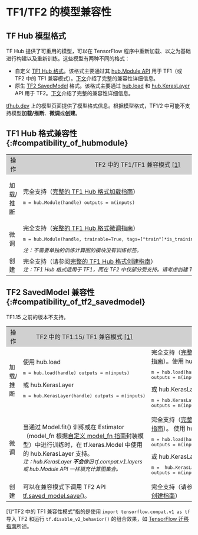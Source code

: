 <!--* freshness: { owner: 'maringeo' reviewed: '2022-04-09' review_interval: '6 months' } *-->

# TF1/TF2 的模型兼容性

## TF Hub 模型格式

TF Hub 提供了可重用的模型，可以在 TensorFlow 程序中重新加载、以之为基础进行构建以及重新训练。这些模型有两种不同的格式：

- 自定义 [TF1 Hub 格式](https://www.tensorflow.org/hub/tf1_hub_module)。该格式主要通过其 [hub.Module API](https://www.tensorflow.org/hub/api_docs/python/hub/Module) 用于 TF1（或 TF2 中的 TF1 兼容模式）。[下文](#compatibility_of_hubmodule)介绍了完整的兼容性详细信息。
- 原生 [TF2 SavedModel](https://www.tensorflow.org/hub/tf2_saved_model) 格式。该格式主要通过 [hub.load](https://www.tensorflow.org/hub/api_docs/python/hub/load) 和 [hub.KerasLayer](https://www.tensorflow.org/hub/api_docs/python/hub/KerasLayer) API 用于 TF2。[下文](#compatibility_of_tf2_savedmodel)介绍了完整的兼容性详细信息。

[tfhub.dev](https://tfhub.dev) 上的模型页面提供了模型格式信息。根据模型格式，TF1/2 中可能不支持模型**加载/推断**、**微调**或**创建**。

## TF1 Hub 格式兼容性 {:#compatibility_of_hubmodule}

<table style="width: 100%;">
  <tr style="text-align: center">
    <col style="width: 20%">
    <col style="width: 40%">
    <col style="width: 40%">
    <td style="text-align: center; background-color: #D0D0D0">操作</td>
    <td style="text-align: center; background-color: #D0D0D0">TF2 中的 TF1/TF1 兼容模式 <a href="#compatfootnote">[1]</a>
</td>
    <td style="text-align: center; background-color: #D0D0D0">TF2</td>
  </tr>
  <tr>
    <td>加载/推断</td>
    <td>完全支持（<a href="https://www.tensorflow.org/hub/tf1_hub_module#using_a_module">完整的 TF1 Hub 格式加载指南</a>）      <pre style="font-size: 12px;" lang="python">m = hub.Module(handle) outputs = m(inputs)</pre>
</td>
    <td>建议使用 hub.load <pre style="font-size: 12px;" lang="python">m = hub.load(handle) outputs = m.signatures["sig"](inputs)</pre> 或 hub.KerasLayer <pre style="font-size: 12px;" lang="python">m = hub.KerasLayer(handle, signature="sig") outputs = m(inputs)</pre>
</td>
  </tr>
  <tr>
    <td>微调</td>
    <td>完全支持（<a href="https://www.tensorflow.org/hub/tf1_hub_module#for_consumers">完整的 TF1 Hub 格式微调指南</a>）<pre style="font-size: 12px;" lang="python">m = hub.Module(handle, trainable=True, tags=["train"]*is_training) outputs = m(inputs)</pre> <div style="font-style: italic; font-size: 14px"> 注：不需要单独的训练计算图的模块没有训练标签。</div>
</td>
    <td style="text-align: center">       不支持</td>
  </tr>
  <tr>
    <td>创建</td>
    <td>完全支持（请参阅<a href="https://www.tensorflow.org/hub/tf1_hub_module#general_approach">完整的 TF1 Hub 格式创建指南</a>）<br> <div style="font-style: italic; font-size: 14px"> 注：TF1 Hub 格式适用于 TF1，而在 TF2 中仅部分受支持。请考虑创建 TF2 SavedModel。      </div>
</td>
    <td style="text-align: center">不支持</td>
  </tr>
</table>

## TF2 SavedModel 兼容性 {:#compatibility_of_tf2_savedmodel}

TF1.15 之前的版本不支持。

<table style="width: 100%;">
  <tr style="text-align: center">
    <col style="width: 20%">
    <col style="width: 40%">
    <col style="width: 40%">
    <td style="text-align: center; background-color: #D0D0D0">操作</td>
    <td style="text-align: center; background-color: #D0D0D0">TF2 中的 TF1.15/ TF1 兼容模式 <a href="#compatfootnote">[1]</a>
</td>
    <td style="text-align: center; background-color: #D0D0D0">TF2</td>
  </tr>
  <tr>
    <td>加载/推断</td>
    <td>       使用 hub.load     <pre style="font-size: 12px;" lang="python">m = hub.load(handle) outputs = m(inputs)</pre>       或 hub.KerasLayer       <pre style="font-size: 12px;" lang="python">m = hub.KerasLayer(handle) outputs = m(inputs)</pre>
</td>
    <td> 完全支持（<a href="https://www.tensorflow.org/hub/tf2_saved_model#using_savedmodels_from_tf_hub">完整的 TF2 SavedModel 加载指南</a>）。使用 hub.load     <pre style="font-size: 12px;" lang="python">m = hub.load(handle)
outputs = m(inputs)</pre>       或 hub.KerasLayer       <pre style="font-size: 12px;" lang="python">m = hub.KerasLayer(handle)
outputs = m(inputs)</pre>
</td>
  </tr>
  <tr>
    <td>微调</td>
    <td>当通过 Model.fit() 训练或在 Estimator（model_fn 根据<a href="https://www.tensorflow.org/guide/migrate#using_a_custom_model_fn">自定义 model_fn 指南</a>封装模型）中进行训练时，在 tf.keras.Model 中使用的 hub.KerasLayer 支持。       <br><div style="font-style: italic; font-size: 14px;"> 注：hub.KerasLayer <span style="font-weight: bold;">不会</span>像旧 tf.compat.v1.layers 或 hub.Module API 一样填充计算图集合。</div>
</td>
    <td>       完全支持（<a href="https://www.tensorflow.org/hub/tf2_saved_model#for_savedmodel_consumers">完整的 TF2 SavedModel 微调指南</a>）。      使用 hub.load：      <pre style="font-size: 12px;" lang="python">m = hub.load(handle)
outputs = m(inputs, training=is_training)</pre>       或 hub.KerasLayer：      <pre style="font-size: 12px;" lang="python">m =  hub.KerasLayer(handle, trainable=True)
outputs = m(inputs)</pre>
</td>
  </tr>
  <tr>
    <td>创建</td>
    <td>可以在兼容模式下调用 TF2 API <a href="https://www.tensorflow.org/api_docs/python/tf/saved_model/save">tf.saved_model.save()</a>。</td>
   <td>完全支持（请参阅<a href="https://www.tensorflow.org/hub/tf2_saved_model#creating_savedmodels_for_tf_hub">完整的 TF2 SavedModel 创建指南</a>）</td>
  </tr>
</table>

<p id="compatfootnote">[1]“TF2 中的 TF1 兼容性模式”指的是使用 <code style="font-size: 12px;" lang="python">import tensorflow.compat.v1 as tf</code> 导入 TF2  和运行   <code style="font-size: 12px;" lang="python">tf.disable_v2_behavior()</code> 的组合效果，如 <a href="https://www.tensorflow.org/guide/migrate">TensorFlow 迁移指南</a>所述。</p>
